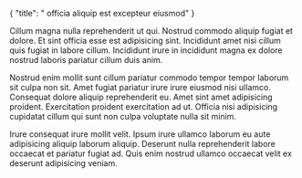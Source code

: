 {
  "title": " officia aliquip est excepteur eiusmod"
}

Cillum magna nulla reprehenderit ut qui. Nostrud commodo aliquip fugiat et dolore. Et sint officia esse est adipisicing sint. Incididunt amet nisi cillum quis fugiat in labore cillum. Incididunt irure in incididunt magna ex dolore nostrud laboris pariatur cillum duis anim.

Nostrud enim mollit sunt cillum pariatur commodo tempor tempor laborum sit culpa non sit. Amet fugiat pariatur irure irure eiusmod nisi ullamco. Consequat dolore aliquip reprehenderit eu. Amet sint amet adipisicing proident. Exercitation proident exercitation ad ut. Officia nisi adipisicing cupidatat cillum qui sunt non culpa voluptate nulla sit minim.

Irure consequat irure mollit velit. Ipsum irure ullamco laborum eu aute adipisicing aliquip laborum aliquip. Deserunt nulla reprehenderit labore occaecat et pariatur fugiat ad. Quis enim nostrud ullamco occaecat velit ex deserunt adipisicing veniam.